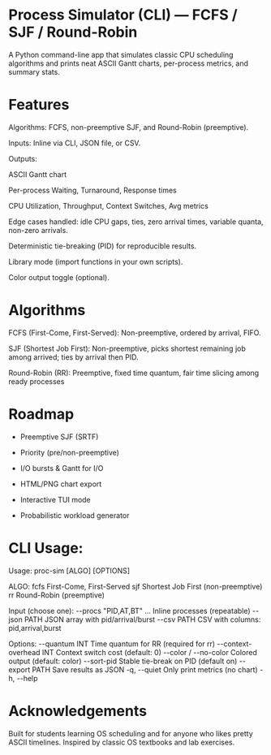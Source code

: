 # Process Simulator (CLI) — FCFS / SJF / Round-Robin

A Python command-line app that simulates classic CPU scheduling algorithms and prints neat ASCII Gantt charts, per-process metrics, and summary stats.

#  Features

Algorithms: FCFS, non-preemptive SJF, and Round-Robin (preemptive).

Inputs: Inline via CLI, JSON file, or CSV.

Outputs:

ASCII Gantt chart

Per-process Waiting, Turnaround, Response times

CPU Utilization, Throughput, Context Switches, Avg metrics

Edge cases handled: idle CPU gaps, ties, zero arrival times, variable quanta, non-zero arrivals.

Deterministic tie-breaking (PID) for reproducible results.

Library mode (import functions in your own scripts).

Color output toggle (optional).


# Algorithms

FCFS (First-Come, First-Served): Non-preemptive, ordered by arrival, FIFO.

SJF (Shortest Job First): Non-preemptive, picks shortest remaining job among arrived; ties by arrival then PID.

Round-Robin (RR): Preemptive, fixed time quantum, fair time slicing among ready processes

# Roadmap

 - Preemptive SJF (SRTF)

 - Priority (pre/non-preemptive)

 - I/O bursts & Gantt for I/O

 - HTML/PNG chart export

 - Interactive TUI mode

 - Probabilistic workload generator

# CLI Usage: 
Usage: proc-sim [ALGO] [OPTIONS]

ALGO:
  fcfs                First-Come, First-Served
  sjf                 Shortest Job First (non-preemptive)
  rr                  Round-Robin (preemptive)

Input (choose one):
  --procs  "PID,AT,BT" ...   Inline processes (repeatable)
  --json   PATH              JSON array with pid/arrival/burst
  --csv    PATH              CSV with columns: pid,arrival,burst

Options:
  --quantum INT              Time quantum for RR (required for rr)
  --context-overhead INT     Context switch cost (default: 0)
  --color / --no-color       Colored output (default: color)
  --sort-pid                 Stable tie-break on PID (default on)
  --export PATH              Save results as JSON
  -q, --quiet                Only print metrics (no chart)
  -h, --help


# Acknowledgements

Built for students learning OS scheduling and for anyone who likes pretty ASCII timelines. Inspired by classic OS textbooks and lab exercises.
